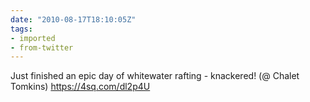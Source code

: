 ```yaml
---
date: "2010-08-17T18:10:05Z"
tags:
- imported
- from-twitter
---
```

Just finished an epic day of whitewater rafting - knackered\! \(@ Chalet Tomkins\) https://4sq.com/dl2p4U
